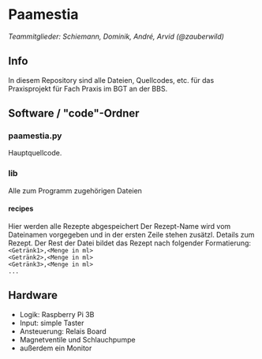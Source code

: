 Paamestia
=========
_Teammitglieder: Schiemann, Dominik, André, Arvid (@zauberwild)_

Info
----

In diesem Repository sind alle Dateien, Quellcodes, etc.
für das Praxisprojekt für Fach Praxis im BGT an der BBS.

Software / "code"-Ordner
------------------------
### paamestia.py
Hauptquellcode.

### lib
Alle zum Programm zugehörigen Dateien
#### recipes
Hier werden alle Rezepte abgespeichert
Der Rezept-Name wird vom Dateinamen vorgegeben und in der
ersten Zeile stehen zusätzl. Details zum Rezept.
Der Rest der Datei bildet das Rezept nach folgender Formatierung:  
`<Getränk1>,<Menge in ml>`  
`<Getränk2>,<Menge in ml>`  
`<Getränk3>,<Menge in ml>`  
`...`

Hardware
--------
- Logik: Raspberry Pi 3B
- Input: simple Taster
- Ansteuerung: Relais Board
- Magnetventile und Schlauchpumpe
- außerdem ein Monitor
